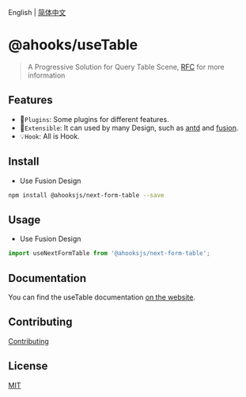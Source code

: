English | [简体中文](https://github.com/ahooksjs/useTable/blob/master/README.zh-CN.md)

# @ahooks/useTable

> A Progressive Solution for Query Table Scene, [RFC](https://github.com/alibaba/hooks/issues/465) for more information

## Features

- 🔗`Plugins`: Some plugins for different features.
- 🚀`Extensible`: It can used by many Design, such as [antd](https://ant.design/) and [fusion](https://fusion.design/).
- 💡`Hook`: All is Hook.

## Install

- Use Fusion Design

```sh
npm install @ahooksjs/next-form-table --save
```

## Usage

- Use Fusion Design

```js
import useNextFormTable from '@ahooksjs/next-form-table';
```

## Documentation

You can find the useTable documentation [on the website](https://usetable-ahooks.js.org/).

## Contributing

[Contributing](./CONTRIBUTING.md)

## License

[MIT](./LICENSE)
